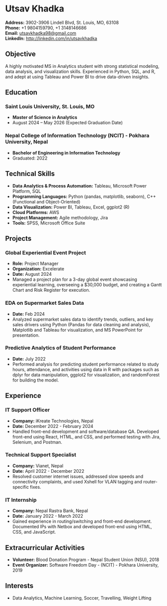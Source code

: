 
# Utsav Khadka

**Address:** 3902-3906 Lindell Blvd, St. Louis, MO, 63108  
**Phone:** +1 9804159790, +1 3148146686  
**Email:** utsavkhadka98@gmail.com  
**LinkedIn:** http://linkedin.com/in/utsavkhadka
## Objective
A highly motivated MS in Analytics student with strong statistical modeling, data analysis, and visualization skills. Experienced in Python, SQL, and R, and adept at using Tableau and Power BI to drive data-driven insights.

## Education

### Saint Louis University, St. Louis, MO
- **Master of Science in Analytics**
- August 2024 – May 2026 (Expected Graduation Date)

### Nepal College of Information Technology (NCIT) - Pokhara University, Nepal
- **Bachelor of Engineering in Information Technology**
- Graduated: 2022

## Technical Skills
- **Data Analytics & Process Automation:** Tableau, Microsoft Power Platform, SQL
- **Programming Languages:** Python (pandas, matplotlib, seaborn), C++ (Functional and Object-Oriented)
- **Data Visualization:** Power BI, Tableau, Excel, ggplot2 (R)
- **Cloud Platforms:** AWS
- **Project Management:** Agile methodology, Jira
- **Tools:** SPSS, Microsoft Office Suite

## Projects

### Global Experiential Event Project
- **Role:** Project Manager
- **Organization:** Excelerate
- **Date:** August 2024
- Managed a project plan for a 3-day global event showcasing experiential learning, overseeing a $30,000 budget, and creating a Gantt Chart and Risk Register for execution.

### EDA on Supermarket Sales Data
- **Date:** Feb 2024
- Analyzed supermarket sales data to identify trends, outliers, and key sales drivers using Python (Pandas for data cleaning and analysis), Matplotlib and Tableau for visualization, and MS PowerPoint for presentation.

### Predictive Analytics of Student Performance
- **Date:** July 2022
- Performed analysis for predicting student performance related to study hours, attendance, and activities using data in R with packages such as dplyr for data manipulation, ggplot2 for visualization, and randomForest for building the model.

## Experience

### IT Support Officer
- **Company:** iKreate Technologies, Nepal
- **Date:** December 2022 - February 2024
- Handled front-end development and software/database QA. Developed front-end using React, HTML, and CSS, and performed testing with Jira, Selenium, and Postman.

### Technical Support Specialist
- **Company:** Vianet, Nepal
- **Date:** April 2022 - December 2022
- Resolved customer internet issues, addressed slow speeds and connectivity complaints, and used Xshell for VLAN tagging and router-specific fixes.

### IT Internship
- **Company:** Nepal Rastra Bank, Nepal
- **Date:** January 2022 - March 2022
- Gained experience in routing/switching and front-end development. Documented IPs with Netbox and developed front-end using HTML, CSS, and JavaScript.

## Extracurricular Activities
- **Volunteer:** Blood Donation Program - Nepal Student Union (NSU), 2018
- **Event Organizer:** Software Freedom Day - (NCIT) - Pokhara University, 2019

## Interests
- Data Analytics, Machine Learning, Soccer, Travelling, Weight Lifting
